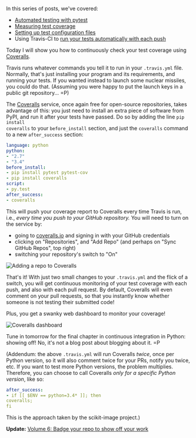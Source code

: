 <!--
.. title: Continuous integration in Python, 5: report test coverage using Coveralls
.. slug: continuous-integration-in-python-5-report-test-coverage-using-coveralls
.. date: 2014-10-15 23:11:19
.. tags: continuous integration,Planet SciPy,Python,test-driven development,programming
.. category: 
.. link: 
.. description: 
.. type: text
.. has_math: no
.. status: published
.. wp-status: publish
-->
In this series of posts, we've covered:
<ul>
 	<li><a href="http://ilovesymposia.com/2014/10/01/continuous-integration-0-automated-tests-with-pytest/">Automated testing with pytest</a></li>
 	<li><a href="http://ilovesymposia.com/2014/10/02/continuous-integration-1-test-coverage/">Measuring test coverage</a></li>
 	<li><a href="http://ilovesymposia.com/2014/10/13/continuous-integration-in-python-3-set-up-your-test-configuration-files/">Setting up test configuration files</a></li>
 	<li>Using Travis-CI to <a href="http://ilovesymposia.com/2014/10/15/continuous-integration-in-python-4-set-up-travis-ci/">run your tests automatically with each push</a></li>
</ul>
Today I will show you how to continuously check your test coverage using <a href="https://coveralls.io">Coveralls</a>.

Travis runs whatever commands you tell it to run in your <code>.travis.yml</code> file. Normally, that's just installing your program and its requirements, and running your tests. If you wanted instead to launch some nuclear missiles, you could do that. (Assuming you were happy to put the launch keys in a public git repository... =P)

The <a href="https://coveralls.io">Coveralls</a> service, once again free for open-source repositories, takes advantage of this: you just need to install an extra piece of software from PyPI, and run it after your tests have passed. Do so by adding the line <code>pip install coveralls</code> to your <code>before_install</code> section, and just the <code>coveralls</code> command to a new <code>after_success</code> section:

```yaml
language: python
python:
- "2.7"
- "3.4"
before_install:
- pip install pytest pytest-cov
- pip install coveralls
script:
- py.test
after_success:
- coveralls
```

This will push your coverage report to Coveralls every time Travis is run, i.e., <em>every time you push to your GitHub repository.</em> You will need to turn on the service by:
<ul>
 	<li>going to <a href="https://coveralls.io">coveralls.io</a> and signing in with your GitHub credentials</li>
 	<li>clicking on "Repositories", and "Add Repo" (and perhaps on "Sync GitHub Repos", top right)</li>
 	<li>switching your repository's switch to "On"</li>
</ul>
<img src="https://ilovesymposia.files.wordpress.com/2014/10/skitch-8.png" alt="Adding a repo to Coveralls">

That's it! With just two small changes to your <code>.travis.yml</code> and the flick of a switch, you will get continuous monitoring of your test coverage with each push, and also with each pull request. By default, Coveralls will even comment on your pull requests, so that you instantly know whether someone is not testing their submitted code!

Plus, you get a swanky web dashboard to monitor your coverage!

<img src="https://ilovesymposia.files.wordpress.com/2014/10/screen-shot-2014-10-16-at-3-49-30-pm.png" alt="Coveralls dashboard">

Tune in tomorrow for the final chapter in continuous integration in Python: showing off! No, it's not a blog post about blogging about it. =P

(Addendum: the above <code>.travis.yml</code> will run Coveralls <em>twice</em>, once per Python version, so it will also comment twice for your PRs, notify you twice, etc. If you want to test more Python versions, the problem multiplies. Therefore, you can choose to call Coveralls <em>only for a specific Python version</em>, like so:

```yaml
after_success:
- if [[ $ENV == python=3.4* ]]; then
coveralls;
fi
```

This is the approach taken by the scikit-image project.)

<strong>Update:</strong> <a href="http://ilovesymposia.com/2014/10/17/continuous-integration-in-python-6-show-off-your-work/">Volume 6: Badge your repo to show off your work</a>
